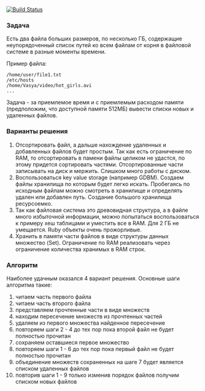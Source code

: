 [![Build Status](https://travis-ci.org/vad4msiu/diff.png)](https://travis-ci.org/vad4msiu/diff)

### Задача

Есть два файла больших размеров, по несколько ГБ, содержащие неупорядоченный список путей ко всем файлам от корня в файловой системе в разные моменты времени.

Пример файла:
```
/home/user/file1.txt
/etc/hosts
/home/Vasya/video/hot_girls.avi
...
```
Задача - за приемлемое время и с приемлемым расходом памяти (предположим, что доступной памяти 512МБ) вывести списки новых и удаленных файлов.

### Варианты решения

1. Отсортировать файл, а дальше нахождение удаленных и добавленных файлов будет простым. Так как есть ограничение по RAM, то отсортировать в памени файлы целиком не удастся, по этому придется сортировать частями. Отсортированные части записывать на диск и мержить. Слишком много работы с диском.
2. Воспользоваться key value storage (например GDBM). Создаем файлы хранилища по которым будет легко искать. Пробегаясь по исходным файлам можно смотреть в хранилище и определять удален или добавлен путь. Создание большого хранилища ресурсоемко.
3. Так как файловая система это древовидная структура, а в файле много избыточной информации, можно попытаться воспользоваться к примеру хеш таблицами и уместить все в RAM. Для 2 ГБ не умещается. Ruby объекты очень прожорливые.
4. Хранить в памяти части файлов в виде структуры данных множество (Set). Ограничение по RAM реализовать через ограничение количества хранимых в RAM строк.

### Алгоритм

Наиболее удачным оказался 4 вариант решения. Основные шаги алгоритма такие:

1. читаем часть первого файла
2. читаем часть второго файла
3. представляем прочтенные части в виде множеств
4. находим пересечение множеств из прочтенных частей
5. удаляем из первого множества найденное пересечение
6. повторяем шаги 2 - 4 до тех пор пока второй файл не будет полностью прочитан
7. сохраняем оставшиеся первое множество
8. повторяем шаги 1 - 6 до тех пор пока первый файл не будет полностью прочитан
9. объединение множеств сохраненных на шаге 7 будет является списком удаленных файлов
10. повторив шаги 1 - 9 только изменив порядок файлов получим списком новых файлов
